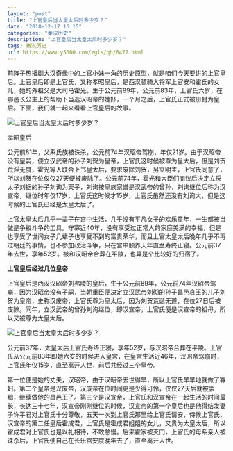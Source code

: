 ```yaml
---
layout: "post"
title: "上官皇后当太皇太后时多少岁？"
date: "2018-12-17 16:15"
categories: "秦汉历史"
description: "上官皇后当太皇太后时多少岁？"
tags: 秦汉历史
url: https://www.y5000.com/zgls/qh/6477.html
---
```






前阵子热播剧大汉奇缘中的上官小妹一角的历史原型，就是咱们今天要讲的上官皇后。上官皇后即是上官氏，又称孝昭皇后，是西汉骠骑大将军上官安和霍氏的女儿，她的外祖父是大司马霍光。生于公元前89年，公元前83年，上官氏六岁，在鄂邑长公主上的帮助下当选汉昭帝的婕妤，一个月之后，上官氏正式被册封为皇后。下面，我们就一起来看看上官皇后的故事。

![上官皇后当太皇太后时多少岁？](/uploads/allimg/161205/6-16120510434I13.JPG)

孝昭皇后

公元前81年，父系氏族被诛杀，公元前74年汉昭帝驾崩，年仅21岁。由于汉昭帝没有皇嗣，便立汉武帝的孙子刘贺为皇帝，上官氏这时候被尊为皇太后，但是刘贺荒淫无度，霍光等人联合上书皇太后，要求废除刘贺，另立明主，上官氏同意了，所以刘贺在位仅仅27天便被废除了。公元前74年，霍光和大臣们商议后决定立戾太子刘据的孙子刘询为天子，刘询按皇族家谱是汉武帝的曾孙，刘询继位后称为汉宣帝，继位时年仅17岁，上官氏这时候才15岁，上官氏虽然还没有刘询大，但是这时候的上官氏已经是太皇太后了。

上官太皇太后几乎一辈子在宫中生活，几乎没有平凡女子的欢乐童年，一生都被当做是争权斗争的工具。守寡近40年，没有享受过正常人的家庭美满的幸福，但是也享受了世间女子几辈子也享受不到的富贵荣华，而且上官太皇太后晚年几乎不再过朝廷的事情，也不参加政治斗争，只在宫中颐养天年直至寿终正寝。公元前37年去世，享年52岁。被和汉昭帝合葬在平陵，也算是个比较好的归宿了。

**上官皇后经过几位皇帝**

上官皇后是西汉汉昭帝刘弗陵的皇后，生于公元前89年，公元前74年汉昭帝驾崩，因为汉昭帝没有子嗣，当朝重臣便决定立汉武帝刘彻的孙子昌邑哀王的儿子刘贺为皇帝，史称汉废帝，上官氏尊为皇太后，因为刘贺荒诞无道，在位27日后被废除。同年，立汉武帝的曾孙刘询继位，即汉宣帝，上官氏便是汉宣帝的祖母，所以又被尊为太皇太后。

![上官皇后当太皇太后时多少岁？](/uploads/allimg/161205/6-161205104513541.JPG)

公元前37年，太皇太后上官氏寿终正寝，享年52岁，与汉昭帝合葬在平陵。上官氏从公元前83年即她六岁的时候进入皇宫，在皇宫生活近46年，汉昭帝驾崩时，上官氏年仅15岁，直至离开人世，前后共经过三个皇帝。

第一位便是她的丈夫，汉昭帝，由于汉昭帝去世得早，所以上官氏早早地就做了寡妇。第二个皇帝是汉废帝，汉废帝在位时间更是少得可怜，仅仅27天后就被罢黜，继续做他的昌邑王了。第三个是汉宣帝，上官氏和汉宣帝在一起生活的时间最长，长达三十七年，汉宣帝刚刚继位的时候，汉宣帝的第一个皇后也是他得结发妻子许平君对上官氏十分尊敬，五天一次到上官氏那里给上官氏请安，侍候上官氏，汉宣帝的第二任皇后霍成君，上官氏是霍成君姐姐的女儿，又贵为太皇太后，所以霍成君对上官氏也是以礼相待，不敢怠慢。后来霍家被灭门，上官氏的母系亲人被诛杀后，上官氏便自己在长乐宫安度晚年去了，直至离开人世。
